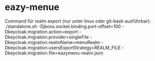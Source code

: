 # eazy-menue

Command für realm export (nur unter linux oder git-bash ausführbar): 
 ./standalone.sh -Djboss.socket.binding.port-offset=100 -Dkeycloak.migration.action=export -Dkeycloak.migration.provider=singleFile -Dkeycloak.migration.realmName=menuRealm -Dkeycloak.migration.usersExportStrategy=REALM_FILE -Dkeycloak.migration.file=eazymenu-realm.json
